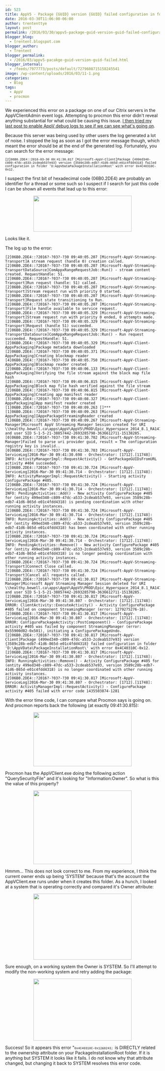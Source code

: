 ```yaml
---
id: 523
title: AppV5 - Package {GUID} version {GUID} failed configuration in folder '%packageinstallationroot% with error 0x4C40310C-0x12
date: 2016-03-30T11:06:00-06:00
author: trententtye
layout: post
permalink: /2016/03/30/appv5-package-guid-version-guid-failed-configuration-in-folder-packageinstallationroot-with-error-0x4c40310c-0x12/
blogger_blog:
  - trentent.blogspot.com
blogger_author:
  - Trentent
blogger_permalink:
  - /2016/03/appv5-pacakge-guid-version-guid-failed.html
blogger_internal:
  - /feeds/7977773/posts/default/7279608715158245541
image: /wp-content/uploads/2016/03/11-1.png
categories:
  - Blog
tags:
  - AppV
  - procmon
---
```

We experienced this error on a package on one of our Citrix servers in the AppVClientAdmin event logs.  Attempting to procmon this error didn't reveal anything substantial for what could be causing this issue.  [I then tried my last post to enable AppV debug logs to see if we can see what's going on](http://theorypc.ca/2016/03/24/appv5-the-trouble-with-appv5-logs-and-a-solution/).

Because this server was being used by other users the log generated a lot of noise.  I stopped the log as soon as I got the error message though, which meant the error should be at the end of the generated log.  Fortunately, you can search for the error message:

<span style="font-family: 'courier new' , 'courier' , monospace; font-size: x-small;">[2]06B0.2DE4::2016-03-30 09:41:30.817 [Microsoft-AppV-Client]Package {499ed340-c809-47dc-a533-2cdeab537e93} version {3589c28b-edb7-41d6-865d-e01c4fdd4318} failed configuration in folder 'D:AppVDataPackageInstallationRoot' with error 0x4C40310C-0x12. </span>

I suspect the first bit of hexadecimal code (06B0.2DE4) are probably an identifier for a thread or some such so I suspect if I search for just this code I can be shown all events that lead up to this error:

<div style="clear: both; text-align: center;">
  <a style="margin-left: 1em; margin-right: 1em;" href="https://2.bp.blogspot.com/-JlXexqCrQjk/Vvv2hnmrcKI/AAAAAAAABr0/IfVBzYpvT5ERMvpCYLF1blRC0BQxYg-lg/s1600/11.PNG"><img src="https://2.bp.blogspot.com/-JlXexqCrQjk/Vvv2hnmrcKI/AAAAAAAABr0/IfVBzYpvT5ERMvpCYLF1blRC0BQxYg-lg/s320/11.PNG" width="320" height="117" border="0" /></a>
</div>

Looks like it.

The log up to the error:


```plaintext
[2]06B0.2DE4::?2016?-?03?-?30 09:40:05.207 [Microsoft-AppV-Streaming-Transport]A stream request (handle 0) creation called.
[2]06B0.2DE4::?2016?-?03?-?30 09:40:05.207 [Microsoft-AppV-Streaming-TransportDataSource]ComAppxRangeRequestJob::Run() - stream content created. RequestHandle: 51.
[2]06B0.2DE4::?2016?-?03?-?30 09:40:05.207 [Microsoft-AppV-Streaming-Transport]Run request (handle: 51) called.
[2]06B0.2DE4::?2016?-?03?-?30 09:40:05.207 [Microsoft-AppV-Streaming-Transport]Stream request run with priority 0 started.
[2]06B0.2DE4::?2016?-?03?-?30 09:40:05.207 [Microsoft-AppV-Streaming-Transport]Request state transitioning to Run.
[2]06B0.2DE4::?2016?-?03?-?30 09:40:05.207 [Microsoft-AppV-Streaming-Transport]File handle available to service request.
[2]06B0.2DE4::?2016?-?03?-?30 09:40:05.329 [Microsoft-AppV-Streaming-Transport]Stream request run with priority 0 ended, 0 attempts made.
[2]06B0.2DE4::?2016?-?03?-?30 09:40:05.329 [Microsoft-AppV-Streaming-Transport]Request (handle 51) succeeded.
[2]06B0.2DE4::?2016?-?03?-?30 09:40:05.329 [Microsoft-AppV-Streaming-TransportDataSource]ComAppxRangeRequestJob::Run() - Run request succeeded. RequestHandle: 51.
[2]06B0.2DE4::?2016?-?03?-?30 09:40:05.329 [Microsoft-AppV-Client-AppxPackaging]Package metadata downloaded
[2]06B0.2DE4::?2016?-?03?-?30 09:40:05.371 [Microsoft-AppV-Client-AppxPackaging]Creating blockmap reader
[4]06B0.2DE4::?2016?-?03?-?30 09:40:05.750 [Microsoft-AppV-Client-AppxPackaging]Blockmap reader created
[2]06B0.2DE4::?2016?-?03?-?30 09:40:06.133 [Microsoft-AppV-Client-AppxPackaging]Verifying the file stream against the block map file hash
[2]06B0.2DE4::?2016?-?03?-?30 09:40:06.815 [Microsoft-AppV-Client-AppxPackaging]Block map file hash verified against the file stream
[2]06B0.2DE4::?2016?-?03?-?30 09:40:06.815 [Microsoft-AppV-Client-AppxPackaging]Creating app manifest reader
[3]06B0.2DE4::?2016?-?03?-?30 09:40:08.327 [Microsoft-AppV-Client-AppxPackaging]App manifest reader created
[1]06B0.2DE4::?2016?-?03?-?30 09:40:09.263 []***
[1]06B0.2DE4::?2016?-?03?-?30 09:40:09.263 [Microsoft-AppV-Client-AppxPackaging]IAppxPackageStreamingReader created
[1]06B0.2DE4::?2016?-?03?-?30 09:40:09.267 [Microsoft-AppV-Streaming-Manager]Microsoft AppV Streaming Manager Session created for URI \\healthy.bewell.ca\apps\AppV\AppV5\PROD\Epic_Hyperspace_2014_8.1_RA1471_CP7_x86\Epic_Hyperspace_2014_8.1_RA1471_CP7_x86.appv and user SID S-1-5-21-38857442-2693285798-3636612711-15138285.
[0]06B0.2DE4::?2016?-?03?-?30 09:41:30.702 [Microsoft-AppV-Streaming-Manager]Failed to parse uri provider guid, result = The configuration registry key is invalid..
[0]06B0.2DE4::?2016?-?03?-?30 09:41:30.703 [Microsoft-AppV-ServiceLog]2016-Mar-30 09:41:30.698 - Orchestrator: [1712].[11748]: INFO: ActivityManagerImpl::RequestActivity() - GetPackageGUIDsFromURL activity #404 succeeded.
[2]06B0.2DE4::?2016?-?03?-?30 09:41:30.724 [Microsoft-AppV-ServiceLog]2016-Mar-30 09:41:30.714 - Orchestrator: [1712].[11748]: INFO: ActivityManagerImpl::RequestActivity() - Starting activity ConfigurePackage #405.
[2]06B0.2DE4::?2016?-?03?-?30 09:41:30.724 [Microsoft-AppV-ServiceLog]2016-Mar-30 09:41:30.714 - Orchestrator: [1712].[11748]: INFO: PendingActivities::Add() - New activity ConfigurePackage #405 for (entity 499ed340-c809-47dc-a533-2cdeab537e93, version 3589c28b-edb7-41d6-865d-e01c4fdd4318) is pending coordination with other running activity instances.
[2]06B0.2DE4::?2016?-?03?-?30 09:41:30.724 [Microsoft-AppV-ServiceLog]2016-Mar-30 09:41:30.714 - Orchestrator: [1712].[11748]: INFO: RunningActivities::Add() - New activity ConfigurePackage #405 for (entity 499ed340-c809-47dc-a533-2cdeab537e93, version 3589c28b-edb7-41d6-865d-e01c4fdd4318) has been coordinated with other running activity instances.
[2]06B0.2DE4::?2016?-?03?-?30 09:41:30.724 [Microsoft-AppV-ServiceLog]2016-Mar-30 09:41:30.714 - Orchestrator: [1712].[11748]: INFO: PendingActivities::Remove() - New activity ConfigurePackage #405 for (entity 499ed340-c809-47dc-a533-2cdeab537e93, version 3589c28b-edb7-41d6-865d-e01c4fdd4318) is no longer pending coordination with other running activity instances.
[2]06B0.2DE4::?2016?-?03?-?30 09:41:30.724 [Microsoft-AppV-Streaming-Transport]Connect Close called.
[2]06B0.2DE4::?2016?-?03?-?30 09:41:30.724 [Microsoft-AppV-Streaming-Transport]Cancel all requests called.
[2]06B0.2DE4::?2016?-?03?-?30 09:41:30.817 [Microsoft-AppV-Streaming-Manager]Microsoft AppV Streaming Manager Session deleted for URI \\healthy.bewell.ca\apps\AppV\AppV5\PROD\Epic_Hyperspace_2014_8.1_RA1471_CP7_x86\Epic_Hyperspace_2014_8.1_RA1471_CP7_x86.appv and user SID S-1-5-21-38857442-2693285798-3636612711-15138285.
[2]06B0.2DE4::?2016?-?03?-?30 09:41:30.817 [Microsoft-AppV-ServiceLog]2016-Mar-30 09:41:30.807 - Orchestrator: [1712].[11748]: ERROR: ClientActivity::ExecuteActivity() - Activity ConfigurePackage #405 failed on component StreamingManager (error: 1279275276-18).
[2]06B0.2DE4::?2016?-?03?-?30 09:41:30.817 [Microsoft-AppV-ServiceLog]2016-Mar-30 09:41:30.807 - Orchestrator: [1712].[11748]: ERROR: ConfigurePackageActivity::PostComponent() - ConfigurePackage activity #405 was failed by component StreamingManager (error: 0x55900d02-0x501), initiating a ConfigurePackageUndo.
[2]06B0.2DE4::?2016?-?03?-?30 09:41:30.817 [Microsoft-AppV-Client]Package {499ed340-c809-47dc-a533-2cdeab537e93} version {3589c28b-edb7-41d6-865d-e01c4fdd4318} failed configuration in folder 'D:\AppVData\PackageInstallationRoot\' with error 0x4C40310C-0x12.
[2]06B0.2DE4::?2016?-?03?-?30 09:41:30.817 [Microsoft-AppV-ServiceLog]2016-Mar-30 09:41:30.807 - Orchestrator: [1712].[11748]: INFO: RunningActivities::Remove() - Activity ConfigurePackage #405 for (entity 499ed340-c809-47dc-a533-2cdeab537e93, version 3589c28b-edb7-41d6-865d-e01c4fdd4318) is no longer coordinated with other running activity instances.
[2]06B0.2DE4::?2016?-?03?-?30 09:41:30.817 [Microsoft-AppV-ServiceLog]2016-Mar-30 09:41:30.807 - Orchestrator: [1712].[11748]: ERROR: ActivityManagerImpl::RequestActivity() - ConfigurePackage activity #405 failed with error code 1435503874-1281
```


With the error time code, I can compare what Procmon says is going on.  And procmon reports back the following (at exactly 09:41:30.815):

<div style="clear: both; text-align: center;">
  <a style="margin-left: 1em; margin-right: 1em;" href="https://1.bp.blogspot.com/-zohqSAx47VM/VvwENAgF0uI/AAAAAAAABsE/GeH54SznqZYutVEjkJcCIucMNDS-p44LA/s1600/13.PNG"><img src="https://1.bp.blogspot.com/-zohqSAx47VM/VvwENAgF0uI/AAAAAAAABsE/GeH54SznqZYutVEjkJcCIucMNDS-p44LA/s320/13.PNG" width="320" height="176" border="0" /></a>
</div>

Procmon has the AppVClient.exe doing the following action "QuerySecurityFile" and it's looking for "Information:Owner".  So what is this the value of this property?

<div style="clear: both; text-align: center;">
  <a style="margin-left: 1em; margin-right: 1em;" href="https://1.bp.blogspot.com/-cAzqrv3NJZg/VvwEevq9iwI/AAAAAAAABsI/n9agZnYXgdwBjgk9SRhJsNUL9j6JhQb-Q/s1600/14.PNG"><img src="https://1.bp.blogspot.com/-cAzqrv3NJZg/VvwEevq9iwI/AAAAAAAABsI/n9agZnYXgdwBjgk9SRhJsNUL9j6JhQb-Q/s320/14.PNG" width="320" height="240" border="0" /></a>
</div>

Hmmm...  This does not look correct to me.  From my experience, I think the current owner ends up being 'SYSTEM' because that's the account the AppVClient.exe runs under when it creates this folder.  As a hunch, I looked at a system that is operating correctly and compared it's Owner attribute:

<div style="clear: both; text-align: center;">
  <a style="margin-left: 1em; margin-right: 1em;" href="https://2.bp.blogspot.com/-MLxVNPa_jhI/VvwEyvh7gMI/AAAAAAAABsM/P1_DX9Qv9tQGNKKUfCtx_b5SH4KI7MOLQ/s1600/15.PNG"><img src="https://2.bp.blogspot.com/-MLxVNPa_jhI/VvwEyvh7gMI/AAAAAAAABsM/P1_DX9Qv9tQGNKKUfCtx_b5SH4KI7MOLQ/s320/15.PNG" width="320" height="215" border="0" /></a>
</div>

Sure enough, on a working system the Owner is SYSTEM.  So I'll attempt to modify the non-working system and retry adding the package:

<div style="clear: both; text-align: center;">
  <a style="margin-left: 1em; margin-right: 1em;" href="https://4.bp.blogspot.com/-Yx53tiqFKIU/VvwFxi6inMI/AAAAAAAABsY/JLVZQssDskIfp5-CCyvFlx8HRqK8eDwow/s1600/16.PNG"><img src="https://4.bp.blogspot.com/-Yx53tiqFKIU/VvwFxi6inMI/AAAAAAAABsY/JLVZQssDskIfp5-CCyvFlx8HRqK8eDwow/s320/16.PNG" width="320" height="202" border="0" /></a>
</div>

Success!  So it appears this error "<span style="font-family: 'courier new' , 'courier' , monospace; font-size: x-small;">0x4C40310C-0x12&8243; </span>is DIRECTLY related to the ownership attribute on your PackageInstallationRoot folder.  If it is anything but SYSTEM it looks like it fails.  I do not know why that attribute changed, but changing it back to SYSTEM resolves this error code.

<!-- AddThis Advanced Settings generic via filter on the_content -->

<!-- AddThis Share Buttons generic via filter on the_content -->
